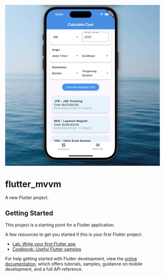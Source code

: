 ![image alt](https://github.com/Marshanduh/Flutter_RajaOngkir_API/blob/be1b408e45c9caed1f0c69c75fc40e6bbca01194/Screenshot%202024-12-09%20at%2019.05.57.png)

# flutter_mvvm

A new Flutter project.

## Getting Started

This project is a starting point for a Flutter application.

A few resources to get you started if this is your first Flutter project:

- [Lab: Write your first Flutter app](https://docs.flutter.dev/get-started/codelab)
- [Cookbook: Useful Flutter samples](https://docs.flutter.dev/cookbook)

For help getting started with Flutter development, view the
[online documentation](https://docs.flutter.dev/), which offers tutorials,
samples, guidance on mobile development, and a full API reference.
